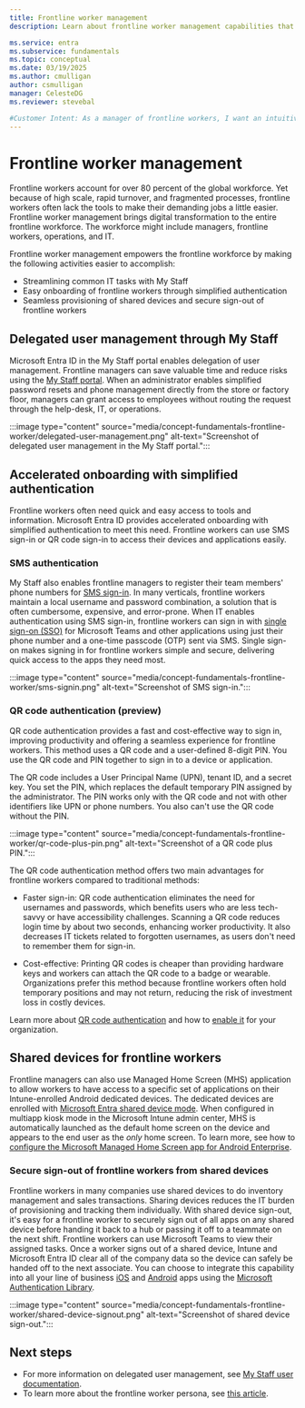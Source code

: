 ```yaml
---
title: Frontline worker management
description: Learn about frontline worker management capabilities that are provided through the My Staff portal.

ms.service: entra
ms.subservice: fundamentals
ms.topic: conceptual
ms.date: 03/19/2025
ms.author: cmulligan
author: csmulligan
manager: CelesteDG
ms.reviewer: stevebal

#Customer Intent: As a manager of frontline workers, I want an intuitive portal so that I can easily onboard new workers and provision shared devices.
---
```


# Frontline worker management

Frontline workers account for over 80 percent of the global workforce. Yet because of high scale, rapid turnover, and fragmented processes, frontline workers often lack the tools to make their demanding jobs a little easier. Frontline worker management brings digital transformation to the entire frontline workforce. The workforce might include managers, frontline workers, operations, and IT.

Frontline worker management empowers the frontline workforce by making the following activities easier to accomplish:

- Streamlining common IT tasks with My Staff
- Easy onboarding of frontline workers through simplified authentication
- Seamless provisioning of shared devices and secure sign-out of frontline workers

## Delegated user management through My Staff

Microsoft Entra ID in the My Staff portal enables delegation of user management. Frontline managers can save valuable time and reduce risks using the [My Staff portal](~/identity/role-based-access-control/my-staff-configure.md). When an administrator enables simplified password resets and phone management directly from the store or factory floor, managers can grant access to employees without routing the request through the help-desk, IT, or operations.

:::image type="content" source="media/concept-fundamentals-frontline-worker/delegated-user-management.png" alt-text="Screenshot of delegated user management in the My Staff portal.":::

## Accelerated onboarding with simplified authentication

Frontline workers often need quick and easy access to tools and information. Microsoft Entra ID provides accelerated onboarding with simplified authentication to meet this need. Frontline workers can use SMS sign-in or QR code sign-in to access their devices and applications easily.

### SMS authentication

My Staff also enables frontline managers to register their team members' phone numbers for [SMS sign-in](~/identity/authentication/howto-authentication-sms-signin.md). In many verticals, frontline workers maintain a local username and password combination, a solution that is often cumbersome, expensive, and error-prone. When IT enables authentication using SMS sign-in, frontline workers can sign in with [single sign-on (SSO)](~/identity/enterprise-apps/what-is-single-sign-on.md) for Microsoft Teams and other applications using just their phone number and a one-time passcode (OTP) sent via SMS. Single sign-on makes signing in for frontline workers simple and secure, delivering quick access to the apps they need most.

:::image type="content" source="media/concept-fundamentals-frontline-worker/sms-signin.png" alt-text="Screenshot of SMS sign-in.":::

### QR code authentication (preview)

QR code authentication provides a fast and cost-effective way to sign in, improving productivity and offering a seamless experience for frontline workers. This method uses a QR code and a user-defined 8-digit PIN. You use the QR code and PIN together to sign in to a device or application.

The QR code includes a User Principal Name (UPN), tenant ID, and a secret key. You set the PIN, which replaces the default temporary PIN assigned by the administrator. The PIN works only with the QR code and not with other identifiers like UPN or phone numbers. You also can't use the QR code without the PIN.

:::image type="content" source="media/concept-fundamentals-frontline-worker/qr-code-plus-pin.png" alt-text="Screenshot of a QR code plus PIN.":::

The QR code authentication method offers two main advantages for frontline workers compared to traditional methods:

- Faster sign-in: QR code authentication eliminates the need for usernames and passwords, which benefits users who are less tech-savvy or have accessibility challenges. Scanning a QR code reduces login time by about two seconds, enhancing worker productivity. It also decreases IT tickets related to forgotten usernames, as users don't need to remember them for sign-in.

- Cost-effective: Printing QR codes is cheaper than providing hardware keys and workers can attach the QR code to a badge or wearable. Organizations prefer this method because frontline workers often hold temporary positions and may not return, reducing the risk of investment loss in costly devices.

Learn more about [QR code authentication](/entra/identity/authentication/concept-authentication-qr-code) and how to [enable it](/entra/identity/authentication/how-to-authentication-qr-code) for your organization.

## Shared devices for frontline workers

Frontline managers can also use Managed Home Screen (MHS) application to allow workers to have access to a specific set of applications on their Intune-enrolled Android dedicated devices. The dedicated devices are enrolled with [Microsoft Entra shared device mode](~/identity-platform/msal-shared-devices.md). When configured in multiapp kiosk mode in the Microsoft Intune admin center, MHS is automatically launched as the default home screen on the device and appears to the end user as the *only* home screen. To learn more, see how to [configure the Microsoft Managed Home Screen app for Android Enterprise](/mem/intune/apps/app-configuration-managed-home-screen-app).

### Secure sign-out of frontline workers from shared devices

Frontline workers in many companies use shared devices to do inventory management and sales transactions. Sharing devices reduces the IT burden of provisioning and tracking them individually. With shared device sign-out, it's easy for a frontline worker to securely sign out of all apps on any shared device before handing it back to a hub or passing it off to a teammate on the next shift. Frontline workers can use Microsoft Teams to view their assigned tasks. Once a worker signs out of a shared device, Intune and Microsoft Entra ID clear all of the company data so the device can safely be handed off to the next associate. You can choose to integrate this capability into all your line of business [iOS](/entra/msal/objc/shared-devices-ios) and [Android](~/identity-platform/msal-android-shared-devices.md) apps using the [Microsoft Authentication Library](~/identity-platform/msal-overview.md).

:::image type="content" source="media/concept-fundamentals-frontline-worker/shared-device-signout.png" alt-text="Screenshot of shared device sign-out.":::

## Next steps

- For more information on delegated user management, see [My Staff user documentation](https://support.microsoft.com/account-billing/manage-front-line-users-with-my-staff-c65b9673-7e1c-4ad6-812b-1a31ce4460bd).
- To learn more about the frontline worker persona, see [this article](/entra/identity/authentication/how-to-plan-persona-phishing-resistant-passwordless-authentication#frontline-workers).
